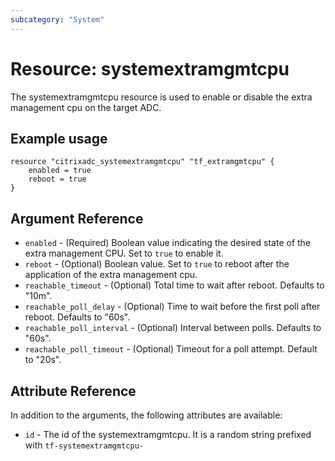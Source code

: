 ```yaml
---
subcategory: "System"
---
```


# Resource: systemextramgmtcpu

The systemextramgmtcpu resource is used to enable or disable the extra management cpu on the target ADC.


## Example usage

```hcl
resource "citrixadc_systemextramgmtcpu" "tf_extramgmtcpu" {
    enabled = true
    reboot = true
}
```


## Argument Reference

* `enabled` - (Required) Boolean value indicating the desired state of the extra management CPU. Set to `true` to enable it.
* `reboot` - (Optional) Boolean value. Set to `true` to reboot after the application of the extra management cpu.
* `reachable_timeout` - (Optional) Total time to wait after reboot. Defaults to "10m".
* `reachable_poll_delay` - (Optional) Time to wait before the first poll after reboot. Defaults to "60s".
* `reachable_poll_interval` - (Optional) Interval between polls. Defaults to "60s".
* `reachable_poll_timeout` - (Optional) Timeout for a poll attempt. Default to "20s".


## Attribute Reference

In addition to the arguments, the following attributes are available:

* `id` - The id of the systemextramgmtcpu. It is a random string prefixed with `tf-systemextramgmtcpu-`
